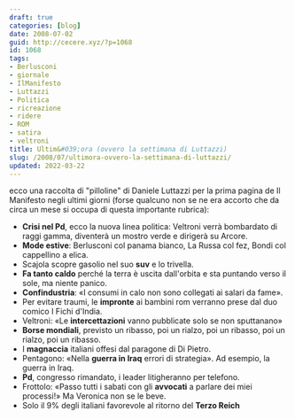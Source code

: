 ```yaml
---
draft: true
categories: [blog]
date: 2008-07-02
guid: http://cecere.xyz/?p=1068
id: 1068
tags:
- Berlusconi
- giornale
- IlManifesto
- Luttazzi
- Politica
- ricreazione
- ridere
- ROM
- satira
- veltroni
title: Ultim&#039;ora (ovvero la settimana di Luttazzi)
slug: /2008/07/ultimora-ovvero-la-settimana-di-luttazzi/
updated: 2022-03-22
---
```


ecco una raccolta di "pilloline" di Daniele Luttazzi per la prima pagina de Il Manifesto negli ultimi giorni (forse qualcuno non se ne era accorto che da circa un mese si occupa di questa importante rubrica):

- **Crisi nel Pd**, ecco la nuova linea politica: Veltroni verrà bombardato di raggi gamma, diventerà un mostro verde e dirigerà su Arcore.
- **Mode estive**: Berlusconi col panama bianco, La Russa col fez, Bondi col cappellino a elica.
- Scajola scopre gasolio nel suo **suv** e lo trivella.
- **Fa tanto caldo** perché la terra è uscita dall'orbita e sta puntando verso il sole, ma niente panico.
- **Confindustria**: «I consumi in calo non sono collegati ai salari da fame».
- Per evitare traumi, le **impronte** ai bambini rom verranno prese dal duo comico I Fichi d'India.
- Veltroni: «Le **intercettazioni** vanno pubblicate solo se non sputtanano»
- **Borse mondiali**, previsto un ribasso, poi un rialzo, poi un ribasso, poi un rialzo, poi un ribasso.
- I **magnaccia** italiani offesi dal paragone di Di Pietro.
- Pentagono: «Nella **guerra in Iraq** errori di strategia». Ad esempio, la guerra in Iraq.
- **Pd**, congresso rimandato, i leader litigheranno per telefono.
- Frottolo: «Passo tutti i sabati con gli **avvocati** a parlare dei miei processi!» Ma Veronica non se le beve.
- Solo il 9% degli italiani favorevole al ritorno del **Terzo Reich**
